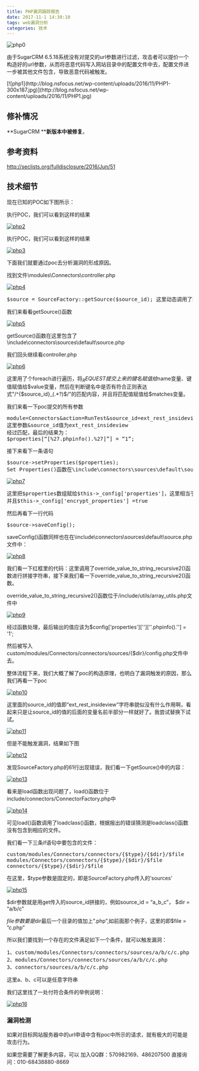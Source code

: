 ```yaml
---
title: PHP漏洞跟踪报告
date: 2017-11-1 14:30:10
tags: web漏洞分析
categories: 技术
---
```


![php0](http://blog.nsfocus.net/wp-content/uploads/2016/11/PHP漏洞跟踪报告.jpg)

由于SugarCRM 6.5.18系统没有对提交的url参数进行过滤，攻击者可以提价一个构造好的url参数，从而将恶意代码写入网站目录中的配置文件中去，配置文件进一步被其他文件包含，导致恶意代码被触发。

<!--more-->[![php1](http://blog.nsfocus.net/wp-content/uploads/2016/11/PHP1-300x187.jpg)](http://blog.nsfocus.net/wp-content/uploads/2016/11/PHP1.jpg)

## 修补情况

**SugarCRM ****新版本中被修复**。

## 参考资料

http://seclists.org/fulldisclosure/2016/Jun/51

## 技术细节

现在已知的POC如下图所示：

执行POC，我们可以看到这样的结果

[![php2](http://blog.nsfocus.net/wp-content/uploads/2016/11/PHP2-300x21.jpg)](http://blog.nsfocus.net/wp-content/uploads/2016/11/PHP2.jpg)

执行POC，我们可以看到这样的结果

[![php3](http://blog.nsfocus.net/wp-content/uploads/2016/11/PHP3-300x212.jpg)](http://blog.nsfocus.net/wp-content/uploads/2016/11/PHP3.jpg)

下面我们就要通过poc去分析漏洞的形成原因。

找到文件\modules\Connectors\controller.php

[![php4](http://blog.nsfocus.net/wp-content/uploads/2016/11/PHP4-300x114.jpg)](http://blog.nsfocus.net/wp-content/uploads/2016/11/PHP4.jpg)

<pre class="lang:default decode:true ">$source = SourceFactory::getSource($source_id); 这里动态调用了函数getSource()</pre>

我们来看看getSource()函数

[![php5](http://blog.nsfocus.net/wp-content/uploads/2016/11/PHP5-300x267.jpg)](http://blog.nsfocus.net/wp-content/uploads/2016/11/PHP5.jpg)

getSource()函数在这里包含了\include\connectors\sources\default\source.php

我们回头继续看controller.php

[![php6](http://blog.nsfocus.net/wp-content/uploads/2016/11/PHP6-300x47.jpg)](http://blog.nsfocus.net/wp-content/uploads/2016/11/PHP6.jpg)

这里用了个foreach进行遍历，将$_REQUEST提交上来的键名赋值给$name变量、键值赋值给$value变量，然后在判断键名中是否有符合正则表达式"/^{$source_id}_(.*?)$/"的匹配内容，并且将匹配值赋值给$matches变量。

我们来看一下poc提交的所有参数

<pre class="lang:default decode:true ">module=Connectors&amp;action=RunTest&amp;source_id=ext_rest_insideview&amp;ext_rest_insideview_[%27.phpinfo().%27]=1
这里参数&amp;source_id值为ext_rest_insideview
经过匹配，最后的结果为：
$properties[“[%27.phpinfo().%27]”] = “1”;
</pre>

接下来看下一条语句

<pre class="lang:default decode:true ">$source-&gt;setProperties($properties);
Set Properties()函数在\include\connectors\sources\default\source.php文件中
</pre>

[![php7](http://blog.nsfocus.net/wp-content/uploads/2016/11/PHP7-300x68.jpg)](http://blog.nsfocus.net/wp-content/uploads/2016/11/PHP7.jpg)

<pre class="lang:default decode:true ">这里把$properties数组赋给$this-&gt;_config['properties']，这里相当于生成了一个二维数组。
并且$this-&gt;_config['encrypt_properties'] =true
</pre>

然后再看下一行代码

<pre class="lang:default decode:true ">$source-&gt;saveConfig();</pre>

saveConfig()函数同样也在在\include\connectors\sources\default\source.php文件中：

[![php8](http://blog.nsfocus.net/wp-content/uploads/2016/11/PHP8-300x170.jpg)](http://blog.nsfocus.net/wp-content/uploads/2016/11/PHP8.jpg)

我们看一下红框里的代码：这里调用了override_value_to_string_recursive2()函数进行拼接字符串，接下来我们看一下override_value_to_string_recursive2()函数。

override_value_to_string_recursive2()函数位于/include/utils/array_utils.php文件中

[![php9](http://blog.nsfocus.net/wp-content/uploads/2016/11/PHP9-300x106.jpg)](http://blog.nsfocus.net/wp-content/uploads/2016/11/PHP9.jpg)

经过函数处理，最后输出的值应该为$config['properties'][''][''.phpinfo().''] = '1';

然后被写入custom/modules/Connectors/connectors/sources/{$dir}/config.php文件中去。

整体流程下来，我们大概了解了poc的构造原理，也明白了漏洞触发的原因，那么我们再看一下poc

[![php10](http://blog.nsfocus.net/wp-content/uploads/2016/11/PHP10-300x23.jpg)](http://blog.nsfocus.net/wp-content/uploads/2016/11/PHP10.jpg)

这里面的source_id的值即“ext_rest_insideview”字符串貌似没有什么作用啊，看起来只是让source_id的值的后面的变量名前半部分一样就好了。我尝试替换下试试。

[![php11](http://blog.nsfocus.net/wp-content/uploads/2016/11/PHP11-300x13.jpg)](http://blog.nsfocus.net/wp-content/uploads/2016/11/PHP11.jpg)

但是不能触发漏洞，结果如下图

[![php12](http://blog.nsfocus.net/wp-content/uploads/2016/11/PHP12-300x101.jpg)](http://blog.nsfocus.net/wp-content/uploads/2016/11/PHP12.jpg)

发现SourceFactory.php的61行出现错误，我们看一下getSource()中的内容：

[![php13](http://blog.nsfocus.net/wp-content/uploads/2016/11/PHP13-300x122.jpg)](http://blog.nsfocus.net/wp-content/uploads/2016/11/PHP13.jpg)

看来是load函数出现问题了，load()函数位于include/connectors/ConnectorFactory.php中

[![php14](http://blog.nsfocus.net/wp-content/uploads/2016/11/PHP14-300x151.jpg)](http://blog.nsfocus.net/wp-content/uploads/2016/11/PHP14.jpg)

可见load()函数调用了loadclass()函数，根据报出的错误猜测是loadclass()函数没有包含到相应的文件。

我们看一下三条if语句中要包含的文件：

<pre class="lang:default decode:true ">custom/modules/Connectors/connectors/{$type}/{$dir}/$file
modules/Connectors/connectors/{$type}/{$dir}/$file  
connectors/{$type}/{$dir}/$file 
</pre>

在这里，$type参数是固定的，即是SourceFactory.php传入的’sources’

[![php15](http://blog.nsfocus.net/wp-content/uploads/2016/11/PHP15-300x80.jpg)](http://blog.nsfocus.net/wp-content/uploads/2016/11/PHP15.jpg)

$dir参数就是用get传入的source_id拼接的，例如source_id = “a_b_c”， $dir = “a/b/c”

$file参数要是$dir最后一个目录的值加上”.php”,如前面那个例子，这里的即$file = ”c.php”

所以我们要找到一个存在的文件满足如下一个条件，就可以触发漏洞：

<pre class="lang:default decode:true ">1、custom/modules/Connectors/connectors/sources/a/b/c/c.php
2、modules/Connectors/connectors/sources/a/b/c/c.php 
3、connectors/sources/a/b/c/c.php 
</pre>

这里a、b、c可以是任意字符串

我们这里找了一处付符合条件的举例说明：

[![php16](http://blog.nsfocus.net/wp-content/uploads/2016/11/PHP16-300x276.jpg)](http://blog.nsfocus.net/wp-content/uploads/2016/11/PHP16.jpg)

### 漏洞检测

如果对目标网站服务器中的url申请中含有poc中所示的请求，就有极大的可能是攻击行为。

如果您需要了解更多内容，可以
加入QQ群：570982169、486207500
直接询问：010-68438880-8669
